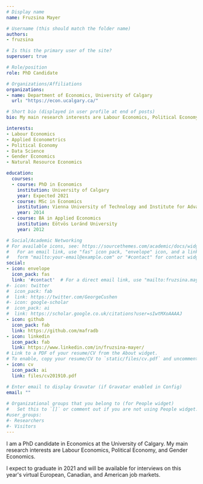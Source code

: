 ```yaml
---
# Display name
name: Fruzsina Mayer

# Username (this should match the folder name)
authors:
- fruzsina

# Is this the primary user of the site?
superuser: true

# Role/position
role: PhD Candidate

# Organizations/Affiliations
organizations:
- name: Department of Economics, University of Calgary
  url: "https://econ.ucalgary.ca/"

# Short bio (displayed in user profile at end of posts)
bio: My main research interests are Labour Economics, Political Economy, and Gender Economics.

interests:
- Labour Economics
- Applied Econometrics
- Political Economy
- Data Science
- Gender Economics
- Natural Resource Economics

education:
  courses:
  - course: PhD in Economics
    institution: University of Calgary
    year: Expected 2021
  - course: MSc in Economics
    institution: Vienna University of Technology and Institute for Advanced Studies
    year: 2014
  - course: BA in Applied Economics
    institution: Eötvös Loránd University
    year: 2012

# Social/Academic Networking
# For available icons, see: https://sourcethemes.com/academic/docs/widgets/#icons
#   For an email link, use "fas" icon pack, "envelope" icon, and a link in the
#   form "mailto:your-email@example.com" or "#contact" for contact widget.
social:
- icon: envelope
  icon_pack: fas
  link: '#contact'  # For a direct email link, use "mailto:fruzsina.mayer@ucalgary.ca".
#- icon: twitter
#  icon_pack: fab
#  link: https://twitter.com/GeorgeCushen
#- icon: google-scholar
#  icon_pack: ai
#  link: https://scholar.google.co.uk/citations?user=sIwtMXoAAAAJ
- icon: github
  icon_pack: fab
  link: https://github.com/mafradb
- icon: linkedin
  icon_pack: fab
  link: https://www.linkedin.com/in/fruzsina-mayer/
# Link to a PDF of your resume/CV from the About widget.
# To enable, copy your resume/CV to `static/files/cv.pdf` and uncomment the lines below.
- icon: cv
  icon_pack: ai
  link: files/cv201910.pdf

# Enter email to display Gravatar (if Gravatar enabled in Config)
email: ""
  
# Organizational groups that you belong to (for People widget)
#   Set this to `[]` or comment out if you are not using People widget.
#user_groups:
#- Researchers
#- Visitors
---
```


I am a PhD candidate in Economics at the University of Calgary. My main research interests are Labour Economics, Political Economy, and Gender Economics.

I expect to graduate in 2021 and will be available for interviews on this year's virtual European, Canadian, and American job markets.
